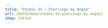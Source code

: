 ```yaml
---
title: "Studio 33 / Piercings by Angie"
url: /bethlehem/studio-33-piercings-by-angie/
shop: tattoo
---
```

